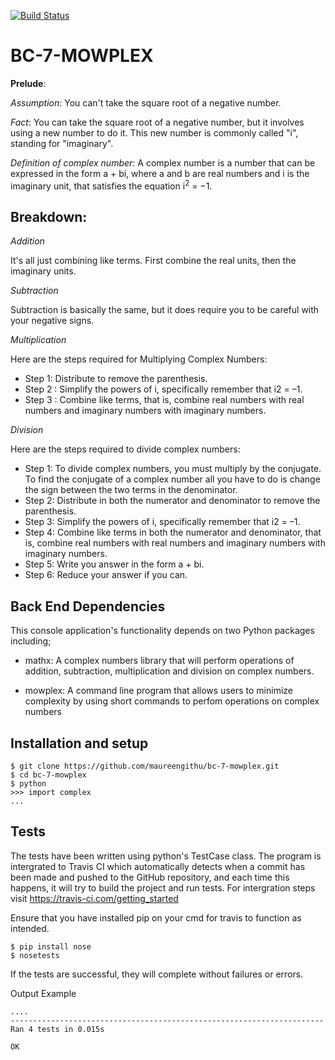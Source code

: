 [![Build Status](https://travis-ci.org/maureengithu/bc-7-mowplex.svg?branch=master)](https://travis-ci.org/maureengithu/bc-7-mowplex)

  # BC-7-MOWPLEX

**Prelude**:

*Assumption*: 
You can't take the square root of a negative number.

*Fact*:
You can take the square root of a negative number, but it involves using a new number to do it. This new number is commonly called "i", standing for "imaginary".

*Definition of complex number*:
A complex number is a number that can be expressed in the form a + bi, where a and b are real numbers and i is the imaginary unit, that satisfies the equation i<sup>2</sup> = −1.

**Breakdown**:
  ----------

*Addition*

It's all just combining like terms. First combine the real units, then the imaginary units.

*Subtraction*

Subtraction is basically the same, but it does require you to be careful with your negative signs.

*Multiplication*

Here are the steps required for Multiplying Complex Numbers:

* Step 1:	Distribute to remove the parenthesis.
* Step 2 : Simplify the powers of i, specifically remember that i2 = –1.
* Step 3 : Combine like terms, that is, combine real numbers with real numbers and imaginary numbers with imaginary numbers.

*Division*

Here are the steps required to divide complex numbers:

* Step 1:	To divide complex numbers, you must multiply by the conjugate. To find the conjugate of a complex number all you have to do is    change the sign between the two terms in the denominator.
* Step 2:	Distribute in both the numerator and denominator to remove the parenthesis.
* Step 3:	Simplify the powers of i, specifically remember that i2 = –1.
* Step 4:	Combine like terms in both the numerator and denominator, that is, combine real numbers with real numbers and imaginary numbers with imaginary numbers.
* Step 5:	Write you answer in the form a + bi.
* Step 6:	Reduce your answer if you can.

**Back End Dependencies**
  ----------------------
This console application's functionality depends on two Python packages including;

* mathx: A complex numbers library that will perform operations of addition, subtraction, multiplication and division on complex numbers.

* mowplex: A command line program that allows users to  minimize complexity by using short commands to perfom operations on complex numbers

**Installation and setup**
  -----------------------
```shell
$ git clone https://github.com/maureengithu/bc-7-mowplex.git
$ cd bc-7-mowplex
$ python
>>> import complex
...
```

**Tests**
  -----

The tests have been written using python's TestCase class.
The program is intergrated to Travis CI which automatically detects when a commit has been made and pushed to the GitHub repository, and each time this happens, it will try to build the project and run tests. For intergration steps visit https://travis-ci.com/getting_started

Ensure that you have installed pip on your cmd for travis to function as intended.

```shell
$ pip install nose
$ nosetests
```

If the tests are successful, they will complete without failures or errors.

Output Example
```shell
....
----------------------------------------------------------------------
Ran 4 tests in 0.015s

OK
```